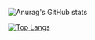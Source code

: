 ![Anurag's GitHub stats](https://github-readme-stats.vercel.app/api?username=youkwon515&show_icons=true&theme=shades-of-purple)

[![Top Langs](https://github-readme-stats.vercel.app/api/top-langs/?username=youkwon515&hide_progress=true)](https://github.com/anuraghazra/github-readme-stats)

